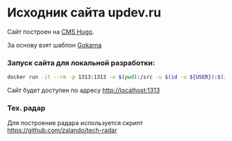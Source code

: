 # Исходник сайта updev.ru

Сайт построен на [CMS Hugo](https://gohugo.io/).

За основу взят шаблон [Gokarna](https://github.com/526avijitgupta/gokarna)

### Запуск сайта для локальной разработки:

```bash
docker run -it --rm -p 1313:1313 -v $(pwd):/src -u $(id -u ${USER}):$(id -g ${USER}) klakegg/hugo:ubuntu server
```

Сайт будет доступен по адресу [http://localhost:1313](http://localhost:1313)

### Тех. радар

Для построение радара используется скрипт https://github.com/zalando/tech-radar
